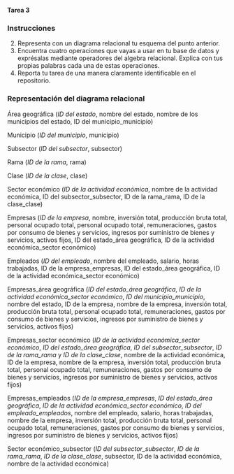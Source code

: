 **Tarea 3**
### Instrucciones
2. Representa con un diagrama relacional tu esquema del punto anterior.
3. Encuentra cuatro operaciones que vayas a usar en tu base de datos y exprésalas mediante operadores del algebra relacional. Explica con tus propias palabras cada una de estas operaciones.
4. Reporta tu tarea de una manera claramente identificable en el repositorio.

### Representación del diagrama relacional

Área geográfica (*ID del estado*, nombre del estado, nombre de los municipios del estado, ID del municipio_municipio)

Municipio (*ID del municipio*, municipio)

Subsector (*ID del subsector*, subsector)

Rama (*ID de la rama*, rama)

Clase (*ID de la clase*, clase)

Sector económico (*ID de la actividad económica*, nombre de la actividad económica, ID del subsector_subsector, ID de la rama_rama, ID de la clase_clase)

Empresas (*ID de la empresa*, nombre, inversión total, producción bruta total, personal ocupado total, personal ocupado total, remuneraciones, gastos por consumo de bienes y servicios, ingresos por suministro de bienes y servicios, activos fijos, ID del estado_área geográfica, ID de la actividad económica_sector económico)

Empleados (*ID del empleado*, nombre del empleado, salario, horas trabajadas, ID de la empresa_empresas, ID del estado_área geográfica, ID de la actividad económica_sector económico)

Empresas_área geográfica (*ID del estado_área geográfica*, *ID de la actividad económica_sector económico*, *ID del municipio_municipio*, nombre del estado, ID de la empresa, nombre de la empresa, inversión total, producción bruta total, personal ocupado total, remuneraciones, gastos por consumo de bienes y servicios, ingresos por suministro de bienes y servicios, activos fijos) 

Empresas_sector económico (*ID de la actividad económica_sector económico*, *ID del estado_área geográfica*, *ID del subsector_subsector*, *ID de la rama_rama* y *ID de la clase_clase*, nombre de la actividad económica, ID de la empresa, nombre de la empresa, inversión total, producción bruta total, personal ocupado total, remuneraciones, gastos por consumo de bienes y servicios, ingresos por suministro de bienes y servicios, activos fijos) 

Empresas_empleados (*ID de la empresa_empresas*, *ID del estado_área geográfica*, *ID de la actividad económica_sector económico*, *ID del empleado_empleados*, nombre del empleado, salario, horas trabajadas, nombre de la empresa, inversión total, producción bruta total, personal ocupado total, remuneraciones, gastos por consumo de bienes y servicios, ingresos por suministro de bienes y servicios, activos fijos)

Sector económico_subsector (*ID del subsector_subsector*, *ID de la rama_rama*, *ID de la clase_clase*, subsector, ID de la actividad económica, nombre de la actividad económica)
